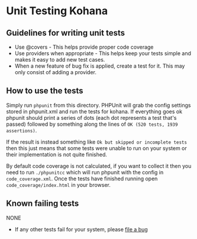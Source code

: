 Unit Testing Kohana
===

Guidelines for writing unit tests
---

 * Use @covers - This helps provide proper code coverage
 * Use providers when appropriate - This helps keep your tests simple and makes it easy to add new test cases.
 * When a new feature of bug fix is applied, create a test for it. This may only consist of adding a provider.

How to use the tests
---

Simply run `phpunit` from this directory.  PHPUnit will grab the config settings stored in phpunit.xml and run
the tests for kohana.   If everything goes ok phpunit should print a series of dots (each dot represents a test that's passed) 
followed by something along the lines of `OK (520 tests, 1939 assertions)`.

If the result is instead something like `Ok but skipped or incomplete tests` then this just means that some tests were unable to run
on your system or their implementation is not quite finished.

By default code coverage is not calculated, if you want to collect it then you need to run `./phpunitcc` which will
run phpunit with the config in `code_coverage.xml`.  Once the tests have finished running open `code_coverage/index.html` 
in your browser.

Known failing tests
---

NONE

 * If any other tests fail for your system, please [file a bug](http://dev.kohanaframework.org/projects/kohana3/issues/new)
